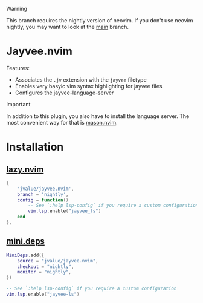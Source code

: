 > [!WARNING]
> This branch requires the nightly version of neovim.
> If you don't use neovim nightly, you may want to look at the [main](https://github.com/jvalue/jayvee.nvim) branch.

# Jayvee.nvim
Features:
  - Associates the `.jv` extension with the `jayvee` filetype
  - Enables very basyic vim syntax highlighting for jayvee files
  - Configures the jayvee-language-server

> [!IMPORTANT]
> In addition to this plugin, you also have to install the language server.
> The most convenient way for that is [mason.nvim](https://github.com/williamboman/mason.nvim).

# Installation
## [lazy.nvim](https://github.com/folke/lazy.nvim)
```lua
{
    'jvalue/jayvee.nvim',
    branch = 'nightly',
    config = function()
        -- See `:help lsp-config` if you require a custom configuration
        vim.lsp.enable("jayvee_ls")
    end
},
```
## [mini.deps](https://github.com/echasnovski/mini.deps)
```lua
MiniDeps.add({
    source = "jvalue/jayvee.nvim",
    checkout = "nightly",
    monitor = "nightly",
})

-- See `:help lsp-config` if you require a custom configuration
vim.lsp.enable("jayvee-ls")
```
